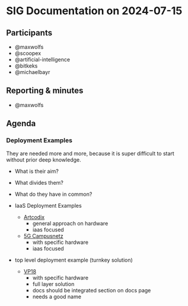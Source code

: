 # SIG Documentation on 2024-07-15

## Participants
* @maxwolfs
* @scoopex
* @artificial-intelligence
* @bitkeks
* @michaelbayr

## Reporting & minutes
* @maxwolfs

## Agenda

### Deployment Examples

They are needed more and more, because it is super difficult to start without prior deep knowledge. 

* What is their aim?
* What divides them? 
* What do they have in common?
* IaaS Deployment Examples
    * [Artcodix](https://github.com/SovereignCloudStack/docs/pull/188)
        * general approach on hardware
        * iaas focused
    * [5G Campusnetz](https://github.com/SovereignCloudStack/docs/pull/87)
        * with specific hardware
        * iaas focused

* top level deployment example (turnkey solution)
    * [VP18](https://github.com/SovereignCloudStack/hardware-landscape/tree/tls-setup)
        * with specific hardware
        * full layer solution
        * docs should be integrated section on docs page
        * needs a good name

